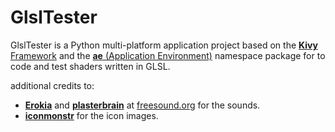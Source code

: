 # GlslTester

GlslTester is a Python multi-platform application project based on the [__Kivy__ Framework](https://kivy.org) 
and the [__ae__ (Application Environment)](https://ae.readthedocs.io "ae on rtd")
namespace package for to code and test shaders written in GLSL.

additional credits to:

* [__Erokia__](https://freesound.org/people/Erokia/) and 
  [__plasterbrain__](https://freesound.org/people/plasterbrain/) at
  [freesound.org](https://freesound.org) for the sounds.
* [__iconmonstr__](https://iconmonstr.com/interface/) for the icon images.
